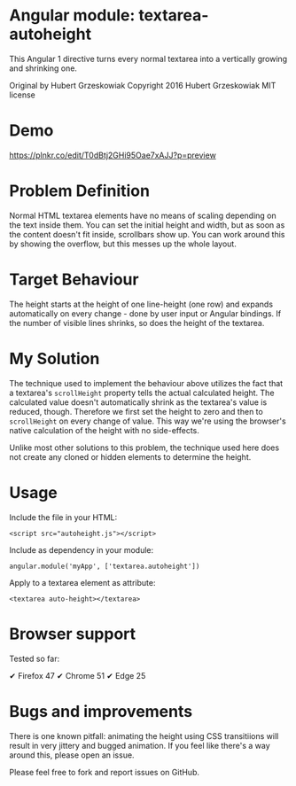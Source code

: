 # Angular module: textarea-autoheight
This Angular 1 directive turns every normal textarea into a vertically growing and shrinking one.

Original by Hubert Grzeskowiak
Copyright 2016 Hubert Grzeskowiak
MIT license

# Demo
https://plnkr.co/edit/T0dBtj2GHi95Oae7xAJJ?p=preview

# Problem Definition
Normal HTML textarea elements  have no means of scaling depending on the text inside them. You can set the initial height and width, but as soon as the content doesn't fit inside, scrollbars show up. You can work around this by showing the overflow, but this messes up the whole layout.

# Target Behaviour
The height starts at the height of one line-height (one row) and expands automatically on every change - done by user input or Angular bindings. If the number of visible lines shrinks, so does the height of the textarea.

# My Solution
The technique used to implement the behaviour above utilizes the fact that a textarea's `scrollHeight` property tells the actual calculated height. The calculated value doesn't automatically shrink as the textarea's value is reduced, though. Therefore we first set the height to zero and then to `scrollHeight` on every change of value. This way we're using the browser's native calculation of the height with no side-effects.

Unlike most other solutions to this problem, the technique used here does not create any cloned or hidden elements to determine the height.

# Usage
Include the file in your HTML:

    <script src="autoheight.js"></script>

Include as dependency in your module:

    angular.module('myApp', ['textarea.autoheight'])    

Apply to a textarea element as attribute:

    <textarea auto-height></textarea>


# Browser support
Tested so far:

✔ Firefox 47
✔ Chrome 51
✔ Edge 25

# Bugs and improvements
There is one known pitfall: animating the height using CSS transitiions will result in very jittery and bugged animation. If you feel like there's a way around this, please open an issue.


Please feel free to fork and report issues on GitHub.
